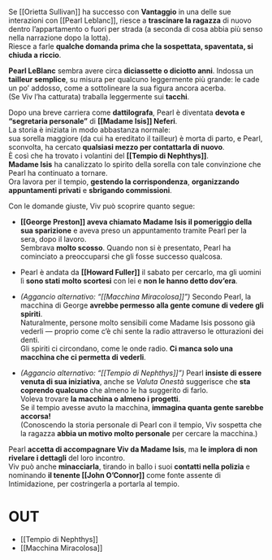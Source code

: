 Se [[Orietta Sullivan]] ha successo con **Vantaggio** in una delle sue interazioni con [[Pearl Leblanc]], riesce a **trascinare la ragazza** di nuovo dentro l’appartamento o fuori per strada (a seconda di cosa abbia più senso nella narrazione dopo la lotta).  
Riesce a farle **qualche domanda prima che la sospettata, spaventata, si chiuda a riccio**.

**Pearl LeBlanc** sembra avere circa **diciassette o diciotto anni**. Indossa un **tailleur semplice**, su misura per qualcuno leggermente più grande: le cade un po’ addosso, come a sottolineare la sua figura ancora acerba.  
(Se Viv l’ha catturata) traballa leggermente sui **tacchi**.

Dopo una breve carriera come **dattilografa**, Pearl è diventata **devota e “segretaria personale”** di **[[Madame Isis]] Neferi**.  
La storia è iniziata in modo abbastanza normale:  
sua sorella maggiore (da cui ha ereditato il tailleur) è morta di parto, e Pearl, sconvolta, ha cercato **qualsiasi mezzo per contattarla di nuovo**.  
È così che ha trovato i volantini del **[[Tempio di Nephthys]]**.  
**Madame Isis** ha canalizzato lo spirito della sorella con tale convinzione che Pearl ha continuato a tornare.  
Ora lavora per il tempio, **gestendo la corrispondenza**, **organizzando appuntamenti privati** e **sbrigando commissioni**.

Con le domande giuste, Viv può scoprire quanto segue:

- **[[George Preston]] aveva chiamato Madame Isis il pomeriggio della sua sparizione** e aveva preso un appuntamento tramite Pearl per la sera, dopo il lavoro.  
    Sembrava **molto scosso**. Quando non si è presentato, Pearl ha cominciato a preoccuparsi che gli fosse successo qualcosa.
    
- Pearl è andata da **[[Howard Fuller]]** il sabato per cercarlo, ma gli uomini lì **sono stati molto scortesi** con lei e **non le hanno detto dov’era**.
    
- _(Aggancio alternativo: “[[Macchina Miracolosa]]”)_ Secondo Pearl, la macchina di George **avrebbe permesso alla gente comune di vedere gli spiriti**.  
    Naturalmente, persone molto sensibili come Madame Isis possono già vederli — proprio come c’è chi sente la radio attraverso le otturazioni dei denti.  
    Gli spiriti ci circondano, come le onde radio. **Ci manca solo una macchina che ci permetta di vederli**.
    
- _(Aggancio alternativo: “[[Tempio di Nephthys]]”)_ Pearl **insiste di essere venuta di sua iniziativa**, anche se _Valuta Onestà_ suggerisce che **sta coprendo qualcuno** che almeno le ha suggerito di farlo.  
    Voleva trovare **la macchina o almeno i progetti**.  
    Se il tempio avesse avuto la macchina, **immagina quanta gente sarebbe accorsa!**  
    (Conoscendo la storia personale di Pearl con il tempio, Viv sospetta che la ragazza **abbia un motivo molto personale** per cercare la macchina.)
    

Pearl **accetta di accompagnare Viv da Madame Isis**, ma **le implora di non rivelare i dettagli** del loro incontro.  
Viv può anche **minacciarla**, tirando in ballo i suoi **contatti nella polizia** e nominando **il tenente [[John O’Connor]]** come fonte assente di Intimidazione, per costringerla a portarla al tempio.

# OUT
- [[Tempio di Nephthys]]
- [[Macchina Miracolosa]]